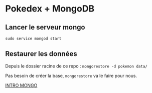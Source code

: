 # Pokedex + MongoDB

## Lancer le serveur mongo

`sudo service mongod start`

## Restaurer les données

Depuis le dossier racine de ce repo : `mongorestore -d pokemon data/`

Pas besoin de créer la base, `mongorestore` va le faire pour nous.

[INTRO MONGO](/MONGO.MD)